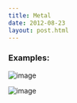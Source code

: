 ```yaml
---
title: Metal 
date: 2012-08-23
layout: post.html
---
```


### Examples:
![image](https://user-images.githubusercontent.com/19536044/58281590-1478a600-7d69-11e9-95bc-33e1392968d9.png)

![image](https://user-images.githubusercontent.com/19536044/58281597-18a4c380-7d69-11e9-8cb3-8eefd9c27241.png)
